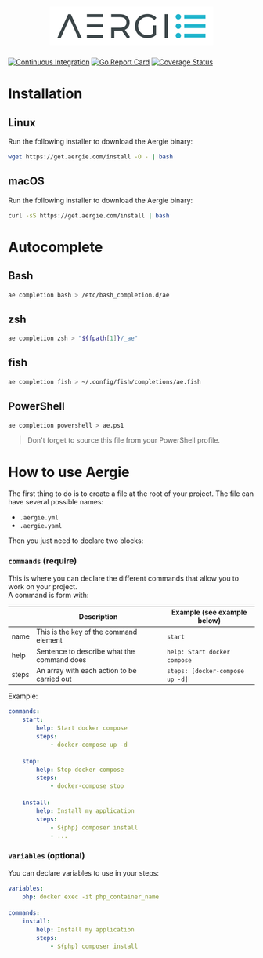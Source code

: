 <h1 align="center"><img src="aergie.svg" alt="Aergie: An easy alternative to makefile" title="An easy alternative to makefile"></h1>

[![Continuous Integration](https://github.com/IQ2i/aergie/workflows/Continuous%20Integration/badge.svg?branch=master)](https://github.com/IQ2i/aergie/actions)
[![Go Report Card](https://goreportcard.com/badge/github.com/IQ2i/aergie)](https://goreportcard.com/report/github.com/IQ2i/aergie)
[![Coverage Status](https://coveralls.io/repos/github/IQ2i/aergie/badge.svg?branch=master)](https://coveralls.io/github/IQ2i/aergie?branch=master)

# Installation

## Linux

Run the following installer to download the Aergie binary:

```bash
wget https://get.aergie.com/install -O - | bash
```

## macOS

Run the following installer to download the Aergie binary:

```bash
curl -sS https://get.aergie.com/install | bash
```

# Autocomplete

## Bash

```bash
ae completion bash > /etc/bash_completion.d/ae
```

## zsh

```bash
ae completion zsh > "${fpath[1]}/_ae"
```

## fish

```bash
ae completion fish > ~/.config/fish/completions/ae.fish
```

## PowerShell

```bash
ae completion powershell > ae.ps1
```

> Don't forget to source this file from your PowerShell profile.

# How to use Aergie

The first thing to do is to create a file at the root of your project. The file can have several possible names:

* `.aergie.yml`
* `.aergie.yaml`

Then you just need to declare two blocks: 

### `commands` (require)

This is where you can declare the different commands that allow you to work on your project.  
A command is form with:

|       | Description                                 | Example (see example below)         |
|-------|---------------------------------------------|-------------------------------------|
| name  | This is the key of the command element      | `start`                             |
| help  | Sentence to describe what the command does  | `help: Start docker compose`        |
| steps | An array with each action to be carried out | `steps: [docker-compose up -d]`     |

Example:

```yaml
commands:
    start:
        help: Start docker compose
        steps:
            - docker-compose up -d

    stop:
        help: Stop docker compose
        steps:
            - docker-compose stop

    install:
        help: Install my application
        steps:
            - ${php} composer install
            - ...
```

### `variables` (optional)

You can declare variables to use in your steps:

```yaml
variables:
    php: docker exec -it php_container_name

commands:
    install:
        help: Install my application
        steps:
            - ${php} composer install
```
